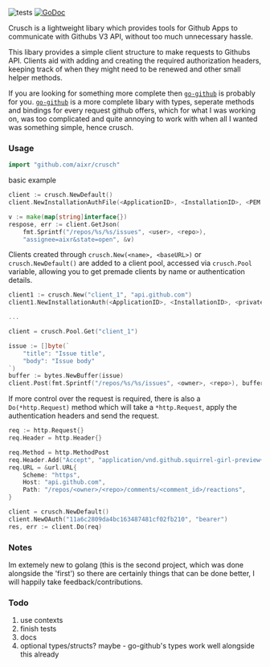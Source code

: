 ![tests](https://github.com/aixr/crusch/workflows/Go/badge.svg?branch=master) 
[![GoDoc](https://img.shields.io/static/v1?label=godoc&message=reference&color=blue)](https://pkg.go.dev/github.com/aixr/crusch)

Crusch is a lightweight libary which provides tools for Github Apps to communicate with Githubs V3 API, without too much unnecessary hassle.

This libary provides a simple client structure to make requests to Githubs API. Clients aid with adding and creating the required authorization headers, keeping track of when they might need to be renewed and other small helper methods.
 
If you are looking for something more complete then [`go-github`](https://github.com/google/go-github) is probably for you. [`go-github`](https://github.com/google/go-github) is a more complete libary with types, seperate methods and bindings for every request github offers, which for what I was working on, was too complicated and quite annoying to work with when all I wanted was something simple, hence crusch.

### Usage

```go
import "github.com/aixr/crusch"
```

basic example
```go
client := crusch.NewDefault()
client.NewInstallationAuthFile(<ApplicationID>, <InstallationID>, <PEM keyfile location>)

v := make(map[string]interface{})
respose, err := client.GetJson(
    fmt.Sprintf("/repos/%s/%s/issues", <user>, <repo>), 
    "assignee=aixr&state=open", &v)
```

Clients created through `crusch.New(<name>, <baseURL>)` or `crusch.NewDefault()` are added to a client pool, accessed via `crusch.Pool` variable, allowing you to get premade clients by name or authentication details.
```go
client1 := crusch.New("client_1", "api.github.com")
client1.NewInstallationAuth(<ApplicationID>, <InstallationID>, <private key>)

...

client = crusch.Pool.Get("client_1")

issue := []byte(`
    "title": "Issue title",
    "body": "Issue body"
`)
buffer := bytes.NewBuffer(issue)
client.Post(fmt.Sprintf("/repos/%s/%s/issues", <owner>, <repo>), buffer)
```

If more control over the request is required, there is also a `Do(*http.Request)` method which will take a `*http.Request`, apply the authentication headers and send the request.
```go
req := http.Request{}
req.Header = http.Header{}

req.Method = http.MethodPost
req.Header.Add("Accept", "application/vnd.github.squirrel-girl-preview+json")
req.URL = &url.URL{
    Scheme: "https", 
    Host: "api.github.com", 
    Path: "/repos/<owner>/<repo>/comments/<comment_id>/reactions",
}

client = crusch.NewDefault()
client.NewOAuth("11a6c2809da4bc163487481cf02fb210", "bearer")
res, err := client.Do(req)
```

### Notes
Im extemely new to golang (this is the second project, which was done alongside the 'first') so there are certainly things that can be done better, I will happily take feedback/contributions.

### Todo
1. use contexts
1. finish tests
1. docs
1. optional types/structs? maybe - go-github's types work well alongside this already 
